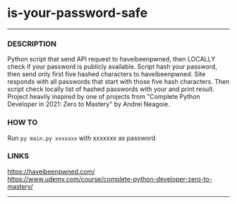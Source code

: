 # is-your-password-safe
***
### DESCRIPTION
Python script that send API request to haveibeenpwned, then LOCALLY check if your password is publicly available. Script hash your password, then send only first five hashed characters to haveibeenpwned. Site responds with all passwords that start with those five hash characters. Then script check locally list of hashed passwords with your and print result. Project heavily inspired by one of projects from "Complete Python Developer in 2021: Zero to Mastery" by Andrei Neagoie.

### HOW TO
Run `py main.py xxxxxxx` with xxxxxxx as password.

### LINKS
https://haveibeenpwned.com/  
https://www.udemy.com/course/complete-python-developer-zero-to-mastery/
***
